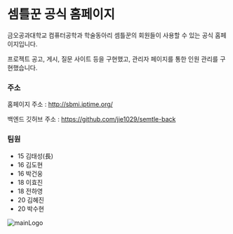 # 셈틀꾼 공식 홈페이지

금오공과대학교 컴퓨터공학과 학술동아리 셈틀꾼의 회원들이 사용할 수 있는 공식 홈페이지입니다.

프로젝트 공고, 게시, 질문 사이트 등을 구현했고, 관리자 페이지를 통한 인원 관리를 구현했습니다.



### 주소

홈페이지 주소 : http://sbmi.iptime.org/

백엔드 깃허브 주소 : https://github.com/jie1029/semtle-back



### 팀원

* 15 김태성(長)
* 16 김도현
* 16 박건웅
* 18 이효진
* 18 전하영
* 20 김혜진
* 20 박수현



![mainLogo](C:\Users\gunWoong\Documents\C_semtleProject-front\src\assets\mainLogo.png)